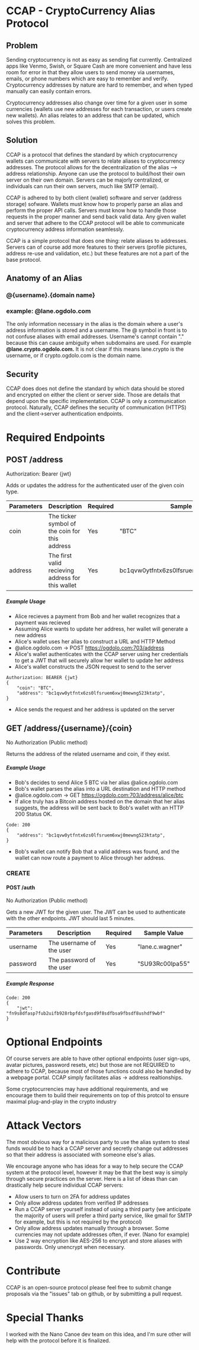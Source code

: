 # CCAP - CryptoCurrency Alias Protocol

<h2> Problem </h2>
<p>
Sending cryptocurrency is not as easy as sending fiat currently. Centralized apps like Venmo, Swish, or Square Cash are more convenient and have less room for error in that they allow users to send money via usernames, emails, or phone numbers which are easy to remember and verify. Cryptocurrency addresses by nature are hard to remember, and when typed manually can easily contain errors. 
</p>

<p>
Cryptocurrency addresses also change over time for a given user in some currencies (wallets use new addresses for each transaction, or users create new wallets). An alias relates to an address that can be updated, which solves this problem.
</p>

<h2> Solution </h2>

<p>
CCAP is a protocol that defines the standard by which cryptocurrency wallets can communicate with servers to relate aliases to cryptocurrency addresses. The protocol allows for the decentralization of the alias --> address relationship. Anyone can use the protocol to build/host their own server on their own domain. Servers can be majorly centralized, or individuals can run their own servers, much like SMTP (email).
</p>

<p> CCAP is adhered to by both client (wallet) software and server (address storage) sofware. Wallets must know how to properly parse an alias and perform the proper API calls. Servers must know how to handle those requests in the proper manner and send back valid data. Any given wallet and server that adhere to the CCAP protocol will be able to communicate cryptocurrency address information seamlessly.</p>

<p> CCAP is a simple protocol that does one thing: relate aliases to addresses. Servers can of course add more features to their servers (profile pictures, address re-use and validation, etc.) but these features are not a part of the base protocol. <p>

<h2> Anatomy of an Alias </h2>
<h3 >@{username}.{domain name} </h3>
<h3> example: @lane.ogdolo.com </h3>
<p> The only information necessary in the alias is the domain where a user's address information is stored and a username. The @ symbol in front is to not confuse aliases with email addresses. Username's cannpt contain "." because this can cause ambiguity when subdomains are used. For example <b>@lane.crypto.ogdolo.com.</b> It is not clear if this means lane.crypto is the username, or if crypto.ogdolo.com is the domain name.
</p>

<h2> Security </h2>
<p> CCAP does does not define the standard by which data should be stored and encrypted on either the client or server side. Those are details that depend upon the specific implementation. CCAP is only a communication protocol. Naturally, CCAP defines the security of communication (HTTPS) and the client->server authentication endpoints.
<p>

# Required Endpoints

<h2> POST /address </h2>

<p> Authorization: Bearer {jwt} </p>

<p>
Adds or updates the address for the authenticated user of the given coin type.
</p>

| Parameters | Description | Required | Sample Value |
| ---------- | ----------- | -------- | ------------ |
| coin | The ticker symbol of the coin for this address | Yes | "BTC"
| address | The first valid recieving address for this wallet | Yes | bc1qvw0ytfntx6zs0lfsruem6xwj0mewng523ktatp

<h5>Example Usage</h5>

* Alice recieves a payment from Bob and her wallet recognizes that a payment was recieved
* Assuming Alice wants to update her address, her wallet will generate a new address
* Alice's wallet uses her alias to construct a URL and HTTP Method
* @alice.ogdolo.com -> POST https://ogdolo.com:703/address
* Alice's wallet authenticates with the CCAP server using her credentials to get a JWT that will securely allow her wallet to update her address
* Alice's wallet constructs the JSON request to send to the server
```
Authorization: BEARER {jwt}
{
    "coin": "BTC",
    "address": "bc1qvw0ytfntx6zs0lfsruem6xwj0mewng523ktatp",
}
```
* Alice sends the request and her address is updated on the server


<h2> GET /address/{username}/{coin} </h2>

<p> No Authorization (Public method) </p>

<p>
Returns the address of the related username and coin, if they exist.
</p>

<h5>Example Usage</h5>

* Bob's decides to send Alice 5 BTC via her alias @alice.ogdolo.com
* Bob's wallet parses the alias into a URL destination and HTTP method
* @alice.ogdolo.com -> GET https://ogdolo.com:703/address/alice/btc
* If alice truly has a Bitcoin address hosted on the domain that her alias suggests, the address will be sent back to Bob's wallet with an HTTP 200 Status OK.

```
Code: 200
{
    "address": "bc1qvw0ytfntx6zs0lfsruem6xwj0mewng523ktatp",
}
```
* Bob's wallet can notify Bob that a valid address was found, and the wallet can now route a payment to Alice through her address.


<h3> CREATE </h3>
<h4> POST /auth </h4>

<p> No Authorization (Public method) </p>

<p>
Gets a new JWT for the given user. The JWT can be used to authenticate with the other endpoints. JWT should last 5 minutes.
</p>

| Parameters | Description | Required | Sample Value |
| ---------- | ----------- | -------- | ------------ |
| username | The username of the user | Yes | "lane.c.wagner"
| password | The password of the user | Yes | "SU93Rc00lpa55"

<h5>Example Response</h5>

```
Code: 200
{
    "jwt": "fn9s8dfasp7fub2uifb928rbpfdsfgasd9f8sdfbsa9fbsdf8ushdf9wbf"
}
```

# Optional Endpoints

<p> Of course servers are able to have other optional endpoints (user sign-ups, avatar pictures, password resets, etc) but those are not REQUIRED to adhere to CCAP, because most of those functions could also be handled by a webpage portal. CCAP simply facilitates alias -> address realtionships. </p>

<p> Some cryptocurrencies may have additional requirements, and we encourage them to build their requirements on top of this protcol to ensure maximal plug-and-play in the crypto industry </p>

# Attack Vectors
<p> The most obvious way for a malicious party to use the alias system to steal funds would be to hack a CCAP server and secretly change out addresses so that their address is associated with someone else's alias. 
</p>

<p> We encourage anyone who has ideas for a way to help secure the CCAP system at the protocol level, however it may be that the best way is simply through secure practices on the server. Here is a list of ideas than can drastically help secure individual CCAP servers:</p>

* Allow users to turn on 2FA for address updates
* Only allow address updates from verified IP addresses
* Run a CCAP server yourself instead of using a third party (we anticipate the majority of users will prefer a third party service, like gmail for SMTP for example, but this is not required by the protocol)
* Only allow address updates manually through a browser. Some currencies may not update addresses often, if ever. (Nano for example)
* Use 2 way encryption like AES-256 to encrypt and store aliases with passwords. Only unencrypt when necessary.

# Contribute
CCAP is an open-source protocol please feel free to submit change proposals via the "issues" tab on github, or by submitting a pull request.

# Special Thanks
I worked with the Nano Canoe dev team on this idea, and I'm sure other will help with the protocol before it is finalized.

